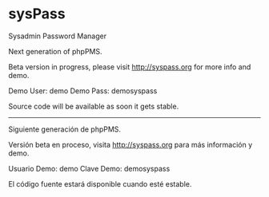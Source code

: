 sysPass
=======

Sysadmin Password Manager

Next generation of phpPMS.

Beta version in progress, please visit http://syspass.org for more info and demo.

Demo User: demo
Demo Pass: demosyspass

Source code will be available as soon it gets stable.

***

Siguiente generación de phpPMS.

Versión beta en proceso, visita http://syspass.org para más información y demo.

Usuario Demo: demo
Clave Demo: demosyspass

El código fuente estará disponible cuando esté estable.

